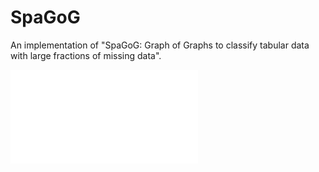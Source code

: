 # SpaGoG
An implementation of "SpaGoG: Graph of Graphs to classify tabular data with large fractions of missing data".

![Alt text](scheme_fig.pdf)
